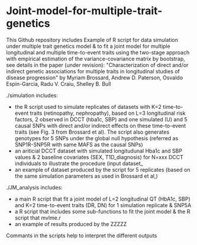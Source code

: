 # Joint-model-for-multiple-trait-genetics

This Github repository includes Example of R script for data simulation under multiple trait genetics model & to fit a joint model for multiple longitudinal and multiple time-to-event traits using  the two-stage approach with empirical estimation of the variance-covariance matrix by bootstrap, see details in the paper (under revision):
"Characterization of direct and/or indirect genetic associations for multiple traits in longitudinal studies of disease progression"
by Myriam Brossard, Andrew D. Paterson, Osvaldo Espin-Garcia, Radu V. Craiu, Shelley B. Bull

./simulation includes:
- the R script used to simulate replicates of datasets with  K=2 time-to-event traits (retinopathy, nephropathy), based on L=3 longitudinal risk factors, 2 observed in DCCT (hba1c, SBP) and one simulated (U) and 5 causal SNPs with direct and/or indirect effects on these time-to-event traits (see Fig. 3 from Brossard et al). The script also generates genotypes for 5 SNPs under the global null hypothesis (referred as SNP1R-SNP5R with same MAFS as the causal SNPs)
- an ariticial DCCT dataset with simulated longitudunal Hba1c and SBP values & 2 baseline covariates (SEX, T1D_diagnosis) for N=xxx DCCT individuals to illustrate the procedure (input dataset_
- an example of dataset produced by the script for 5 replicates (based on the same simulation parameters as used in Brossard et al,)

./JM_analysis includes:
- a main R script that fit a joint model of L=2 longitudinal QT (HbA1c, SBP) and K=2 time-to-event traits (DR, DN) for 1 simulation replicate & SNP5A
- a R script that includes some sub-functions to fit the joint model & the R script that mvlme.r
- an example of results produced by the ZZZZZ

Commants in the scripts help to interpret the different outputs
